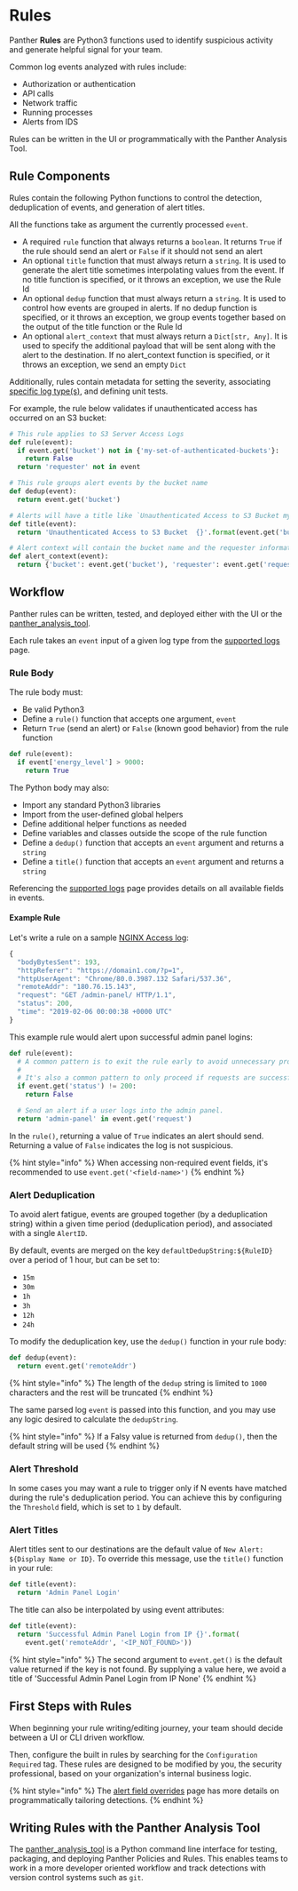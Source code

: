 # Rules

Panther **Rules** are Python3 functions used to identify suspicious activity and generate helpful signal for your team.

Common log events analyzed with rules include:

* Authorization or authentication
* API calls
* Network traffic
* Running processes
* Alerts from IDS

Rules can be written in the UI or programmatically with the Panther Analysis Tool.

## Rule Components

Rules contain the following Python functions to control the detection, deduplication of events, and generation of alert titles.

All the functions take as argument the currently processed `event`.

* A required `rule` function that always returns a `boolean`. It returns `True` if the rule should send an alert or `False` if it should not send an alert
* An optional `title` function that must always return a `string`. It is used to generate the alert title sometimes interpolating values from the event. If no title function is specified, or it throws an exception, we use the Rule Id
* An optional `dedup` function that must always return a `string`. It is used to control how events are grouped in alerts. If no dedup function is specified, or it throws an exception, we group events together based on the output of the title function or the Rule Id
* An optional `alert_context` that must always return a `Dict[str, Any]`. It is used to specify the additional payload that will be sent along with the alert to the destination. If no alert\_context function is specified, or it throws an exception, we send an empty `Dict`

Additionally, rules contain metadata for setting the severity, associating [specific log type\(s\)](../data-onboarding/supported-logs/), and defining unit tests.

For example, the rule below validates if unauthenticated access has occurred on an S3 bucket:

```python
# This rule applies to S3 Server Access Logs
def rule(event):
  if event.get('bucket') not in {'my-set-of-authenticated-buckets'}:
    return False
  return 'requester' not in event

# This rule groups alert events by the bucket name
def dedup(event):
  return event.get('bucket')

# Alerts will have a title like `Unauthenticated Access to S3 Bucket my-super-secret-data`
def title(event):
  return 'Unauthenticated Access to S3 Bucket  {}'.format(event.get('bucket'))

# Alert context will contain the bucket name and the requester information
def alert_context(event):
  return {'bucket': event.get('bucket'), 'requester': event.get('requester')}
```

## Workflow

Panther rules can be written, tested, and deployed either with the UI or the [panther\_analysis\_tool](panther-analysis-tool.md).

Each rule takes an `event` input of a given log type from the [supported logs](../data-onboarding/supported-logs/) page.

### Rule Body

The rule body must:

* Be valid Python3
* Define a `rule()` function that accepts one argument, `event`
* Return `True` \(send an alert\) or `False` \(known good behavior\) from the rule function

```python
def rule(event):
  if event['energy_level'] > 9000:
    return True
```

The Python body may also:

* Import any standard Python3 libraries
* Import from the user-defined global helpers
* Define additional helper functions as needed
* Define variables and classes outside the scope of the rule function
* Define a `dedup()` function that accepts an `event` argument and returns a `string`
* Define a `title()` function that accepts an `event` argument and returns a `string`

Referencing the [supported logs](../data-onboarding/supported-logs/) page provides details on all available fields in events.

#### Example Rule

Let's write a rule on a sample [NGINX Access log](../data-onboarding/supported-logs/nginx.md):

```javascript
{
  "bodyBytesSent": 193,
  "httpReferer": "https://domain1.com/?p=1",
  "httpUserAgent": "Chrome/80.0.3987.132 Safari/537.36",
  "remoteAddr": "180.76.15.143",
  "request": "GET /admin-panel/ HTTP/1.1",
  "status": 200,
  "time": "2019-02-06 00:00:38 +0000 UTC"
}
```

This example rule would alert upon successful admin panel logins:

```python
def rule(event):
  # A common pattern is to exit the rule early to avoid unnecessary processing.
  #
  # It's also a common pattern to only proceed if requests are successful.
  if event.get('status') != 200:
    return False

  # Send an alert if a user logs into the admin panel.
  return 'admin-panel' in event.get('request')
```

In the `rule()`, returning a value of `True` indicates an alert should send. Returning a value of `False` indicates the log is not suspicious.

{% hint style="info" %}
When accessing non-required event fields, it's recommended to use `event.get('<field-name>')`
{% endhint %}

### Alert Deduplication

To avoid alert fatigue, events are grouped together \(by a deduplication string\) within a given time period \(deduplication period\), and associated with a single `AlertID`.

By default, events are merged on the key `defaultDedupString:${RuleID}` over a period of 1 hour, but can be set to:

* `15m`
* `30m`
* `1h`
* `3h`
* `12h`
* `24h`

To modify the deduplication key, use the `dedup()` function in your rule body:

```python
def dedup(event):
  return event.get('remoteAddr')
```

{% hint style="info" %}
The length of the `dedup` string is limited to `1000` characters and the rest will be truncated
{% endhint %}

The same parsed log `event` is passed into this function, and you may use any logic desired to calculate the `dedupString`.

{% hint style="info" %}
If a Falsy value is returned from `dedup()`, then the default string will be used
{% endhint %}

### Alert Threshold

In some cases you may want a rule to trigger only if N events have matched during the rule's deduplication period. You can achieve this by configuring the `Threshold` field, which is set to `1` by default.

### Alert Titles

Alert titles sent to our destinations are the default value of `New Alert: ${Display Name or ID}`. To override this message, use the `title()` function in your rule:

```python
def title(event):
  return 'Admin Panel Login'
```

The title can also be interpolated by using event attributes:

```python
def title(event):
  return 'Successful Admin Panel Login from IP {}'.format(
    event.get('remoteAddr', '<IP_NOT_FOUND>'))
```

{% hint style="info" %}
The second argument to `event.get()` is the default value returned if the key is not found. By supplying a value here, we avoid a title of 'Successful Admin Panel Login from IP None'
{% endhint %}

## First Steps with Rules

When beginning your rule writing/editing journey, your team should decide between a UI or CLI driven workflow.

Then, configure the built in rules by searching for the `Configuration Required` tag. These rules are designed to be modified by you, the security professional, based on your organization's internal business logic.

{% hint style="info" %}
The [alert field overrides](alert-field-overrides.md) page has more details on programmatically tailoring detections.
{% endhint %}

## Writing Rules with the Panther Analysis Tool

The [panther\_analysis\_tool](panther-analysis-tool.md) is a Python command line interface for testing, packaging, and deploying Panther Policies and Rules. This enables teams to work in a more developer oriented workflow and track detections with version control systems such as `git`.


